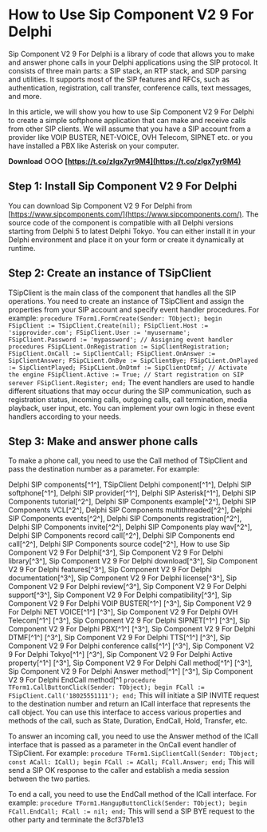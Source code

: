 # How to Use Sip Component V2 9 For Delphi
 
Sip Component V2 9 For Delphi is a library of code that allows you to make and answer phone calls in your Delphi applications using the SIP protocol. It consists of three main parts: a SIP stack, an RTP stack, and SDP parsing and utilities. It supports most of the SIP features and RFCs, such as authentication, registration, call transfer, conference calls, text messages, and more.
 
In this article, we will show you how to use Sip Component V2 9 For Delphi to create a simple softphone application that can make and receive calls from other SIP clients. We will assume that you have a SIP account from a provider like VOIP BUSTER, NET-VOICE, OVH Telecom, SIPNET etc. or you have installed a PBX like Asterisk on your computer.
 
**Download ○○○ [https://t.co/zIgx7yr9M4](https://t.co/zIgx7yr9M4)**


 
## Step 1: Install Sip Component V2 9 For Delphi
 
You can download Sip Component V2 9 For Delphi from [https://www.sipcomponents.com/](https://www.sipcomponents.com/). The source code of the component is compatible with all Delphi versions starting from Delphi 5 to latest Delphi Tokyo. You can either install it in your Delphi environment and place it on your form or create it dynamically at runtime.
 
## Step 2: Create an instance of TSipClient
 
TSipClient is the main class of the component that handles all the SIP operations. You need to create an instance of TSipClient and assign the properties from your SIP account and specify event handler procedures. For example:
 `
procedure TForm1.FormCreate(Sender: TObject);
begin
  FSipClient := TSipClient.Create(nil);
  FSipClient.Host := 'sipprovider.com';
  FSipClient.User := 'myusername';
  FSipClient.Password := 'mypassword';
  // Assigning event handler procedures
  FSipCLient.OnRegistration := SipClientRegistration;
  FSipClient.OnCall := SipClientCall;
  FSipClient.OnAnswer := SipClientAnswer;
  FSipCLient.OnBye := SipClientBye;
  FSipCLient.OnPlayed := SipClientPlayed;
  FSipCLient.OnDtmf := SipClientDtmf;
  // Activate the engine
  FSipClient.Active := True;
  // Start registration on SIP serever
  FSipClient.Register;
end;
` 
The event handlers are used to handle different situations that may occur during the SIP communication, such as registration status, incoming calls, outgoing calls, call termination, media playback, user input, etc. You can implement your own logic in these event handlers according to your needs.
 
## Step 3: Make and answer phone calls
 
To make a phone call, you need to use the Call method of TSipClient and pass the destination number as a parameter. For example:
 
Delphi SIP components[^1^],  TSipClient Delphi component[^1^],  Delphi SIP softphone[^1^],  Delphi SIP provider[^1^],  Delphi SIP Asterisk[^1^],  Delphi SIP Components tutorial[^2^],  Delphi SIP Components example[^2^],  Delphi SIP Components VCL[^2^],  Delphi SIP Components multithreaded[^2^],  Delphi SIP Components events[^2^],  Delphi SIP Components registration[^2^],  Delphi SIP Components invite[^2^],  Delphi SIP Components play wav[^2^],  Delphi SIP Components record call[^2^],  Delphi SIP Components end call[^2^],  Delphi SIP Components source code[^2^],  How to use Sip Component V2 9 For Delphi[^3^],  Sip Component V2 9 For Delphi library[^3^],  Sip Component V2 9 For Delphi download[^3^],  Sip Component V2 9 For Delphi features[^3^],  Sip Component V2 9 For Delphi documentation[^3^],  Sip Component V2 9 For Delphi license[^3^],  Sip Component V2 9 For Delphi review[^3^],  Sip Component V2 9 For Delphi support[^3^],  Sip Component V2 9 For Delphi compatibility[^3^],  Sip Component V2 9 For Delphi VOIP BUSTER[^1^] [^3^],  Sip Component V2 9 For Delphi NET VOICE[^1^] [^3^],  Sip Component V2 9 For Delphi OVH Telecom[^1^] [^3^],  Sip Component V2 9 For Delphi SIPNET[^1^] [^3^],  Sip Component V2 9 For Delphi PBX[^1^] [^3^],  Sip Component V2 9 For Delphi DTMF[^1^] [^3^],  Sip Component V2 9 For Delphi TTS[^1^] [^3^],  Sip Component V2 9 For Delphi conference calls[^1^] [^3^],  Sip Component V2 9 For Delphi Tokyo[^1^] [^3^],  Sip Component V2 9 For Delphi Active property[^1^] [^3^],  Sip Component V2 9 For Delphi Call method[^1^] [^3^],  Sip Component V2 9 For Delphi Answer method[^1^] [^3^],  Sip Component V2 9 For Delphi EndCall method[^1
 `
procedure TForm1.CallButtonClick(Sender: TObject);
begin
  FCall := FSipClient.Call('18025551111');
end;
` 
This will initiate a SIP INVITE request to the destination number and return an ICall interface that represents the call object. You can use this interface to access various properties and methods of the call, such as State, Duration, EndCall, Hold, Transfer, etc.
 
To answer an incoming call, you need to use the Answer method of the ICall interface that is passed as a parameter in the OnCall event handler of TSipClient. For example:
 `
procedure TForm1.SipClientCall(Sender: TObject; const ACall: ICall);
begin
  FCall := ACall;
  FCall.Answer;
end;
` 
This will send a SIP OK response to the caller and establish a media session between the two parties.
 
To end a call, you need to use the EndCall method of the ICall interface. For example:
 `
procedure TForm1.HangupButtonClick(Sender: TObject);
begin
  FCall.EndCall;
  FCall := nil;
end;
` 
This will send a SIP BYE request to the other party and terminate the
 8cf37b1e13
 
